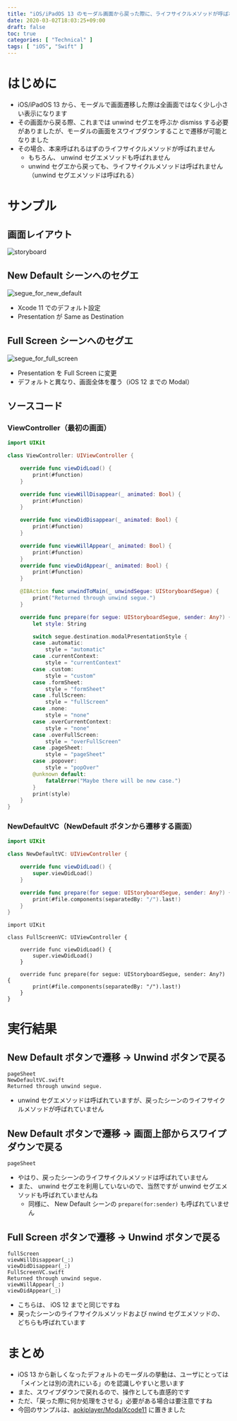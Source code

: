 ```yaml
---
title: "iOS/iPadOS 13 のモーダル画面から戻った際に、ライフサイクルメソッドが呼ばれないパターンがある"
date: 2020-03-02T18:03:25+09:00
draft: false
toc: true
categories: [ "Technical" ]
tags: [ "iOS", "Swift" ]
---
```

# はじめに
- iOS/iPadOS 13 から、モーダルで画面遷移した際は全画面ではなく少し小さい表示になります
- その画面から戻る際、これまでは unwind セグエを呼ぶか dismiss する必要がありましたが、モーダルの画面をスワイプダウンすることで遷移が可能となりました
- その場合、本来呼ばれるはずのライフサイクルメソッドが呼ばれません
    - もちろん、 unwind セグエメソッドも呼ばれません
    - unwind セグエから戻っても、ライフサイクルメソッドは呼ばれません（unwind セグエメソッドは呼ばれる）

# サンプル
## 画面レイアウト
![storyboard](/images/default-modal-segue-xcode11/storyboard.png)

## New Default シーンへのセグエ
![segue_for_new_default](/images/default-modal-segue-xcode11/segue_for_new_default.png)

- Xcode 11 でのデフォルト設定
- Presentation  が Same as Destination

## Full Screen シーンへのセグエ
![segue_for_full_screen](/images/default-modal-segue-xcode11/segue_for_full_screen.png)

- Presentation を Full Screen に変更
- デフォルトと異なり、画面全体を覆う（iOS 12 までの Modal）

## ソースコード
### ViewController（最初の画面）
```swift
import UIKit

class ViewController: UIViewController {

    override func viewDidLoad() {
        print(#function)
    }

    override func viewWillDisappear(_ animated: Bool) {
        print(#function)
    }

    override func viewDidDisappear(_ animated: Bool) {
        print(#function)
    }

    override func viewWillAppear(_ animated: Bool) {
        print(#function)
    }
    override func viewDidAppear(_ animated: Bool) {
        print(#function)
    }

    @IBAction func unwindToMain(_ unwindSegue: UIStoryboardSegue) {
        print("Returned through unwind segue.")
    }

    override func prepare(for segue: UIStoryboardSegue, sender: Any?) {
        let style: String

        switch segue.destination.modalPresentationStyle {
        case .automatic:
            style = "automatic"
        case .currentContext:
            style = "currentContext"
        case .custom:
            style = "custom"
        case .formSheet:
            style = "formSheet"
        case .fullScreen:
            style = "fullScreen"
        case .none:
            style = "none"
        case .overCurrentContext:
            style = "none"
        case .overFullScreen:
            style = "overFullScreen"
        case .pageSheet:
            style = "pageSheet"
        case .popover:
            style = "popOver"
        @unknown default:
            fatalError("Maybe there will be new case.")
        }
        print(style)
    }
}
```

### NewDefaultVC（NewDefault ボタンから遷移する画面）
```swift
import UIKit

class NewDefaultVC: UIViewController {

    override func viewDidLoad() {
        super.viewDidLoad()
    }

    override func prepare(for segue: UIStoryboardSegue, sender: Any?) {
        print(#file.components(separatedBy: "/").last!)
    }
}
```

```swift:FullScreenVC（FullScreenボタンから遷移する画面）
import UIKit

class FullScreenVC: UIViewController {

    override func viewDidLoad() {
        super.viewDidLoad()
    }

    override func prepare(for segue: UIStoryboardSegue, sender: Any?) {
        print(#file.components(separatedBy: "/").last!)
    }
}
```

# 実行結果
## New Default ボタンで遷移 -> Unwind ボタンで戻る
```
pageSheet
NewDefaultVC.swift
Returned through unwind segue.
```

- unwind セグエメソッドは呼ばれていますが、戻ったシーンのライフサイクルメソッドが呼ばれていません

## New Default ボタンで遷移 -> 画面上部からスワイプダウンで戻る
```
pageSheet
```

- やはり、戻ったシーンのライフサイクルメソッドは呼ばれていません
- また、 unwind セグエを利用していないので、当然ですが unwind セグエメソッドも呼ばれていませんね
    - 同様に、 New Default シーンの `prepare(for:sender)` も呼ばれていません

## Full Screen ボタンで遷移 -> Unwind ボタンで戻る
```
fullScreen
viewWillDisappear(_:)
viewDidDisappear(_:)
FullScreenVC.swift
Returned through unwind segue.
viewWillAppear(_:)
viewDidAppear(_:)
```

- こちらは、 iOS 12 までと同じですね
- 戻ったシーンのライフサイクルメソッドおよび nwind セグエメソッドの、どちらも呼ばれています

# まとめ
- iOS 13 から新しくなったデフォルトのモーダルの挙動は、ユーザにとっては「メインとは別の流れにいる」のを認識しやすいと思います
- また、スワイプダウンで戻れるので、操作としても直感的です
- ただ、「戻った際に何か処理をさせる」必要がある場合は要注意ですね
- 今回のサンプルは、[aokiplayer/ModalXcode11](https://github.com/aokiplayer/ModalXcode11) に置きました

